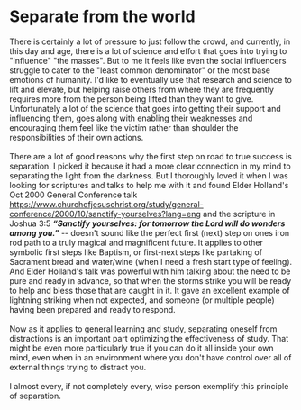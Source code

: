 # Separate from the world
There is certainly a lot of pressure to just follow the crowd, and currently, in this day and age, 
there is a lot of science and effort that goes into trying to "influence" "the masses". But to me it feels like
even the social influencers struggle to cater to the "least common denominator" or the most base emotions 
of humanity. I'd like to eventually use that research and science to lift and elevate, but helping raise 
others from where they are frequently requires more from the person being lifted than they want to give. Unfortunately
a lot of the science that goes into getting their support and influencing them, goes along with enabling their
weaknesses and encouraging them feel like the victim rather than shoulder the responsibilities of their own actions.
<br>
<br>
There are a lot of good reasons why the first step on road to true success is separation. I picked it because it 
had a more clear connection in my mind to separating the light from the darkness. But I thoroughly loved it when I
was looking for scriptures and talks to help me with it and found Elder Holland's Oct 2000 General Conference talk
https://www.churchofjesuschrist.org/study/general-conference/2000/10/sanctify-yourselves?lang=eng and the scripture 
in Joshua 3:5 ***“Sanctify yourselves: for tomorrow the Lord will do wonders among you.”*** -- doesn't sound like the 
perfect first (next) step on ones iron rod path to a truly magical and magnificent future. It applies to other symbolic
first steps like Baptism, or first-next steps like partaking of Sacrament bread and water/wine (when I need a fresh start
type of feeling). And Elder Holland's talk was powerful with him talking about the need to be pure and ready in advance, 
so that when the storms strike you will be ready to help and bless those that are caught in it. It gave an excellent 
example of lightning striking when not expected, and someone (or multiple people) having been prepared and ready to
respond.
<br>
<br>
Now as it applies to general learning and study, separating oneself from distractions is an important part optimizing the 
effectiveness of study. That might be even more particularly true if you can do it all inside your own mind, even when in
an environment where you don't have control over all of external things trying to distract you.
<br>
<br>
I almost every, if not completely every, wise person exemplify this principle of separation.
